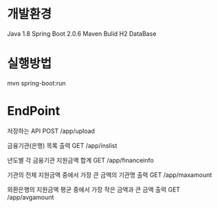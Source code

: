 # 개발환경
Java 1.8
Spring Boot 2.0.6
Maven Bulid
H2 DataBase

# 실행방법
mvn spring-boot:run

# EndPoint
저장하는 API
POST /app/upload

금융기관(은행) 목록 출력
GET /app/inslist

년도별 각 금융기관 지원금액 합계
GET /app/financeinfo

기관의 전체 지원금액 중에서 가장 큰 금액의 기관명 출력
GET /app/maxamount

외환은행의 지원금액 평균 중에서 가장 작은 금액과 큰 금액 출력
GET /app/avgamount

